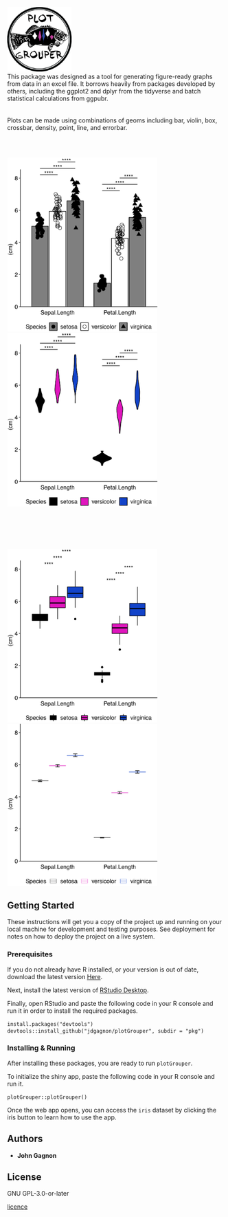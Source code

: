 <img src="www/logo_small.png" width ="150"/>
<br>
This package was designed as a tool for generating figure-ready graphs from data in an excel file. It borrows heavily from packages developed by others, including the ggplot2 and dplyr from the tidyverse and batch statistical calculations from ggpubr.
<br><br><br>
Plots can be made using combinations of geoms including bar, violin, box, crossbar, density, point, line, and errorbar.

<br><br>

<img src="www/Bar_example.png" width ="350"/>  <img src="www/Violin_example.png" width ="350"/>

<br><br><br><br>

<img src="www/Box_example.png" width ="350"/>  <img src="www/Crossbar_example.png" width ="350"/>



## Getting Started

These instructions will get you a copy of the project up and running on your local machine for development and testing purposes. See deployment for notes on how to deploy the project on a live system.

### Prerequisites

If you do not already have R installed, or your version is out of date, download the latest version [Here](https://cran.r-project.org). 



Next, install the latest version of [RStudio Desktop](https://www.rstudio.com/products/rstudio/#Desktop).

Finally, open RStudio and paste the following code in your R console and run it in order to install the required packages.

```
install.packages("devtools")
devtools::install_github("jdgagnon/plotGrouper", subdir = "pkg")
```

### Installing & Running

After installing these packages, you are ready to run `plotGrouper`.

To initialize the shiny app, paste the following code in your R console and run it.

```
plotGrouper::plotGrouper()
```

Once the web app opens, you can access the `iris` dataset by clicking the iris button to learn how to use the app.


## Authors

* **John Gagnon**

## License

GNU GPL-3.0-or-later

[licence](https://www.gnu.org/licenses/gpl.txt)
